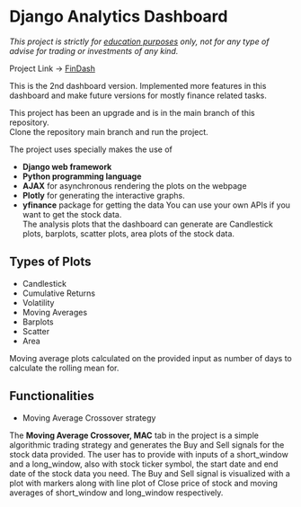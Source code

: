 # Django Analytics Dashboard

<i>This project is strictly for <u>education purposes</u> only, not for any type of advise for trading or investments of any kind.</i>

Project Link -> [FinDash](https://findash1729.herokuapp.com/)

This is the 2nd dashboard version. Implemented more features in this dashboard and make future versions for mostly finance related tasks.

This project has been an upgrade and is in the main branch of this repository.<br>
Clone the repository main branch and run the project.<br>

The project uses specially makes the use of 
 - <b>Django web framework
 - Python programming language
 - AJAX</b> for asynchronous rendering the plots on the webpage
 - <b>Plotly</b> for generating the interactive graphs.<br>
 - <b>yfinance</b> package for getting the data
You can use your own APIs if you want to get the stock data.<br>
The analysis plots that the dashboard can generate are Candlestick plots, barplots, scatter plots, area plots of the stock data.<br>
## Types of Plots
 - Candlestick
 - Cumulative Returns
 - Volatility
 - Moving Averages
 - Barplots
 - Scatter
 - Area
 
Moving average plots calculated on the provided input as number of days to calculate the rolling mean for.<br>

## Functionalities
 - Moving Average Crossover strategy

The <b>Moving Average Crossover, MAC</b> tab in the project is a simple algorithmic trading strategy and generates the Buy and Sell signals for the stock data provided. The user has to provide with inputs of a short_window and a long_window, also with stock ticker symbol, the start date and end date of the stock data you need.
The Buy and Sell signal is visualized with a plot with markers along with line plot of Close price of stock and moving averages of short_window and long_window respectively.
